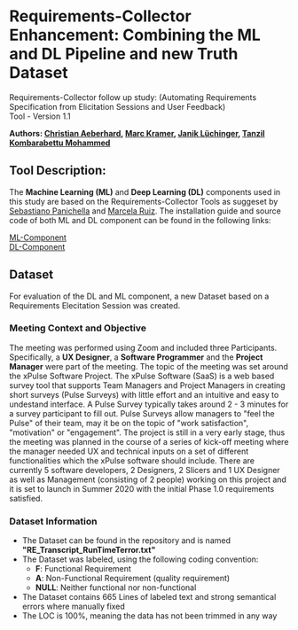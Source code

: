 # Requirements-Collector Enhancement: Combining the ML and DL Pipeline and new Truth Dataset
Requirements-Collector follow up study: (Automating Requirements Specification from Elicitation Sessions and User Feedback)\
Tool - Version 1.1 

**Authors: [Christian Aeberhard](https://github.com/niddhog), [Marc Kramer](https://en.wikipedia.org/wiki/Cramer%27s_rule), [Janik Lüchinger](https://github.com/jluech), [Tanzil Kombarabettu Mohammed](https://github.com/tanzilkm)**

## Tool Description:
The **Machine Learning (ML)** and **Deep Learning (DL)** components used in this study are based on the Requirements-Collector Tools as suggeset by [Sebastiano Panichella](https://spanichella.github.io/index.html) and [Marcela Ruiz](https://www.marcelaruiz.eu/). The installation guide and source code of both ML and DL component can be found in the following links:

[ML-Component](https://github.com/spanichella/Requirement-Collector-ML-Component)\
[DL-Component](https://github.com/lmruizcar/Requirements-Collector-DL-Component)

## Dataset
For evaluation of the DL and ML component, a new Dataset based on a Requirements Elecitation Session was created.

### Meeting Context and Objective
The meeting was performed using Zoom and included three Participants. Specifically, a **UX Designer**, a **Software Programmer** and the **Project Manager** were part of the meeting. The topic of the meeting was set around the xPulse Software Project. The xPulse Software (SaaS) is a web based survey tool that supports Team Managers and Project Managers in creating short surveys (Pulse Surveys) with little effort and an intuitive and easy to undestand interface. A Pulse Survey typically takes around 2 - 3 minutes for a survey participant to fill out. Pulse Surveys allow managers to "feel the Pulse" of their team, may it be on the topic of "work satisfaction", "motivation" or "engagement". The project is still in a very early stage, thus the meeting was planned in the course of a series of kick-off meeting where the manager needed UX and technical inputs on a set of different functionalities which the xPulse software should include.
There are currently 5 software developers, 2 Designers, 2 Slicers and 1 UX Designer as well as Management (consisting of 2 people) working on this project and it is set to launch in Summer 2020 with the initial Phase 1.0 requirements satisfied.

### Dataset Information
  - The Dataset can be found in the repository and is named **"RE_Transcript_RunTimeTerror.txt"**
  - The Dataset was labeled, using the following coding convention:
    - **F**: Functional Requirement
    - **A**: Non-Functional Requirement (quality requirement)
    - **NULL**: Neither functional nor non-functional
  - The Dataset contains 665 Lines of labeled text and strong semantical errors where manually fixed
  - The LOC is 100%, meaning the data has not been trimmed in any way
       
       
       
